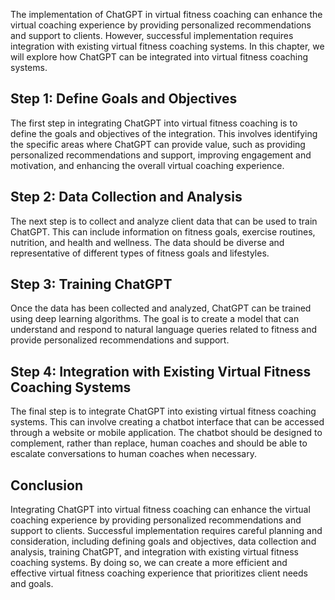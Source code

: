
The implementation of ChatGPT in virtual fitness coaching can enhance the virtual coaching experience by providing personalized recommendations and support to clients. However, successful implementation requires integration with existing virtual fitness coaching systems. In this chapter, we will explore how ChatGPT can be integrated into virtual fitness coaching systems.

Step 1: Define Goals and Objectives
-----------------------------------

The first step in integrating ChatGPT into virtual fitness coaching is to define the goals and objectives of the integration. This involves identifying the specific areas where ChatGPT can provide value, such as providing personalized recommendations and support, improving engagement and motivation, and enhancing the overall virtual coaching experience.

Step 2: Data Collection and Analysis
------------------------------------

The next step is to collect and analyze client data that can be used to train ChatGPT. This can include information on fitness goals, exercise routines, nutrition, and health and wellness. The data should be diverse and representative of different types of fitness goals and lifestyles.

Step 3: Training ChatGPT
------------------------

Once the data has been collected and analyzed, ChatGPT can be trained using deep learning algorithms. The goal is to create a model that can understand and respond to natural language queries related to fitness and provide personalized recommendations and support.

Step 4: Integration with Existing Virtual Fitness Coaching Systems
------------------------------------------------------------------

The final step is to integrate ChatGPT into existing virtual fitness coaching systems. This can involve creating a chatbot interface that can be accessed through a website or mobile application. The chatbot should be designed to complement, rather than replace, human coaches and should be able to escalate conversations to human coaches when necessary.

Conclusion
----------

Integrating ChatGPT into virtual fitness coaching can enhance the virtual coaching experience by providing personalized recommendations and support to clients. Successful implementation requires careful planning and consideration, including defining goals and objectives, data collection and analysis, training ChatGPT, and integration with existing virtual fitness coaching systems. By doing so, we can create a more efficient and effective virtual fitness coaching experience that prioritizes client needs and goals.
